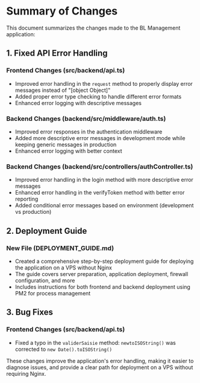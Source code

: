 # Summary of Changes

This document summarizes the changes made to the BL Management application:

## 1. Fixed API Error Handling

### Frontend Changes (src/backend/api.ts)
- Improved error handling in the `request` method to properly display error messages instead of "[object Object]"
- Added proper error type checking to handle different error formats
- Enhanced error logging with descriptive messages

### Backend Changes (backend/src/middleware/auth.ts)
- Improved error responses in the authentication middleware
- Added more descriptive error messages in development mode while keeping generic messages in production
- Enhanced error logging with better context

### Backend Changes (backend/src/controllers/authController.ts)
- Improved error handling in the login method with more descriptive error messages
- Enhanced error handling in the verifyToken method with better error reporting
- Added conditional error messages based on environment (development vs production)

## 2. Deployment Guide

### New File (DEPLOYMENT_GUIDE.md)
- Created a comprehensive step-by-step deployment guide for deploying the application on a VPS without Nginx
- The guide covers server preparation, application deployment, firewall configuration, and more
- Includes instructions for both frontend and backend deployment using PM2 for process management

## 3. Bug Fixes

### Frontend Changes (src/backend/api.ts)
- Fixed a typo in the `validerSaisie` method: `newtoISOString()` was corrected to `new Date().toISOString()`

These changes improve the application's error handling, making it easier to diagnose issues, and provide a clear path for deployment on a VPS without requiring Nginx.